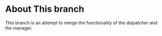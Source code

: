 # About This branch #
This branch is an attempt to merge the functionality of the dispatcher and the manager.
